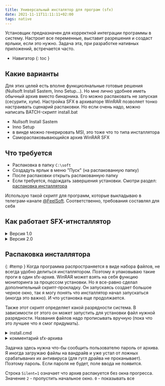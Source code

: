 ```yaml
---
title: Универсальный инсталятор для програм (sfx)
date: 2021-11-11T11:11:11+02:00
tags: native
---
```


Установщик предназначен для корректной интеграции программы в систему. Настроит все переменные, выставит разрешения и создаст ярлыки, если это нужно. Задача эта, при разработке нативных приложений, встречается часто. 

- Навигатор
{: toc }


## Какие варианты
Для этих целей есть вполне функциолнальные готовые решения (Nullsoft Install Sastem, Inno Setup...). Но мне лично удобнее иметь обычный архив вместо бинарника. Его можно распаковать не запуская (сесурити, хули). Настройка SFX в архиваторе WinRAR позволяет тонко настраивать сценарий распаковки. Но если очень надо, можно написать BATCH-скрипт install.bat

- Nullsoft Install Sastem
- Inno Setup
- в винде можно генерировать MSI, это тоже что то типа инсталлятора
- Самораспаковывающийся архив WinRAR SFX

## Что требуется

- Распаковка в папку `C:\soft`
- Создадуть ярлык в меню "Пуск" (на распакованную папку)
- После распаковки открыть распакованную папку
- Если требуется, подождать завершения установки. Смотри раздел: [распаковка инсталлятора](#temp)

Использую такой скрипт для программ, которые выкладываю в телеграм-канале [@FeelSoft](https://t.me/feelsoft). Соответственно, требования составлял для себя

## Как работает SFX-итнсталлятор

<details markdown="1"><summary markdown="0">Версия 1.0</summary>

```
;Расположенный ниже комментарий содержит команды SFX-сценария.
;Желательно использовать WinRar v6
;Поместить все файлы программы в одну папку с названеием программы
;Правый клик по ней — добавить в архив
;Поставить галочку "Создать SFX архив"
;Изменить название выходного файла, добавив в конец номер версии. 
;В этом документе, который сейчас читаешь, тоже добавить номер версии в поле "Title"
;Через Ctrl+H заменить в тексте старое название программы на новое. Оно встречается четыре раза
;Скопировать получившийся сценарий и вставить его на вкладке "Комментарий"

Path=%SYSTEMDRIVE%\!SOFT
SavePath
Setup="BOOTICE"
Overwrite=1
Title=BOOTICE v1.3.4.0
Text
{
<b>Распаковка с такими параметрами:</b><br>
- Перезапись файлов без запросов.<br>
- Создание ярлыков в папке "Пуск"<br>
- Автооткрытие распакованной папки<br>
- Запомнить выбранный путь установки<br>
<br>
Если не согласен, можешь просто распаковать программу как архив, или не использовать ее вовсе
}
Shortcut=P, "./BOOTICE/", "# Portables", "Папка программы", BOOTICE, ""
Shortcut=P, "./", "# Portables", "Открыть место хранения файлов", "# Папка на диске", ""
Shortcut=P, "%AppData%\Microsoft\Windows\Start Menu\Programs\# Portables", "# Portables", "", "# Папка в пуске", ""
```
</details>


<details markdown="1"><summary markdown="0">Версия 2.0</summary>

```
;Инициализировать создание архива
;Добавить версию в конец имени создаваемого файла
;Поставить галку "Создать SFX"
;Установить пароль "123"
;На вкладке "Комментарий" вставить сценарий ниже
;Заменить в нем название программы в двух местах

Path=%SYSTEMDRIVE%\soft\WizTree\
SavePath
Setup=.\
Title=Установка...
Text
{
<b>Желаете продолжить?</b><br>
Что-бы узнать пароль, решите задачку: <br>
120+3=?
}
Shortcut=P, ".\", , , "WizTree", 
```
</details>


## Распаковка инсталлятора
{: #temp }
Когда программа распространяется в виде набора файлов, не всегда удобно делиться инсталлятором. Поэтому я упаковываю такие проги в один sfx-архив. WinRAR может взять на себя функцию мониторинга за процессом установки. Но я все-равно сделал дополнительный скрипт-прокладку. Он запускаясь создает большое черное окно, так я могу понять что инсталлятор начал запускаться (иногда это важно). И что установка еще продолжается. 

Также этот скрипт определяет какой разрядности система. В зависимости от этого он может запустить для установки файл нужной разрядности. Названия файлов надо прописывать вручную (пока что это лучшее что я смог придумать). 


<details markdown="1"><summary markdown="0">install.cmd</summary>

```
@echo off
@chcp 1251 > nul
title Installing...
cd /d %~dp0
cd
echo Ожидаю завершения установки...
if defined PROCESSOR_ARCHITEW6432 (set arch=64) else If "%PROCESSOR_ARCHITECTURE%"=="AMD64" (set arch=64)
if %arch%==64 (
	echo Версия: 64bit
	start "" /wait "winrar-x64-6.11ru.exe"
) else (
	echo Версия: 32bit
	start "" /wait "winrar-x32-6.11ru.exe"
)
exit
```

</details>


<details markdown="1"><summary markdown="0">комментарий sfx-архива</summary>

```
;Расположенный ниже комментарий содержит команды SFX-сценария
Setup=install.bat
TempMode="Что-бы продолжить реши задачку:\n  66+57=?","Распковка..."
Silent=1
Title=WinRAR 6.11
```
</details>


Задачка здесь нужна что-бы сообщить пользователю пароль от архива. Я иногда загружаю файлы на вандрайв и уже устал от ложных срабатываних их антивируса (для гугл драйва не проканывает). Поэтому пароль. Если пароля не будет, поле ввода не появится.

Строка `Silent=1` означает что архив распакуется без окна прогресса. Значение `2` - пропустить начальное окно. `0` - показывать все
